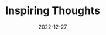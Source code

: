 ---
slug: thought-for-the-day
title: "Inspiring Thoughts"
date: 2022-12-27
excerpt: 'When a leader empowers the people, such leaders are created who can change the course of the nation itself.'
tags: [Inspiration, Motivation, Quotes, Thoughts]
---